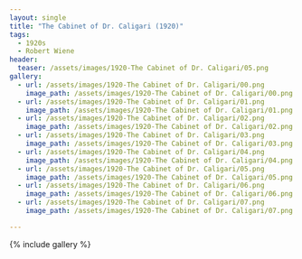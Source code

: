 ```yaml
---
layout: single
title: "The Cabinet of Dr. Caligari (1920)"
tags:
  - 1920s 
  - Robert Wiene
header:
  teaser: /assets/images/1920-The Cabinet of Dr. Caligari/05.png
gallery:
  - url: /assets/images/1920-The Cabinet of Dr. Caligari/00.png
    image_path: /assets/images/1920-The Cabinet of Dr. Caligari/00.png  
  - url: /assets/images/1920-The Cabinet of Dr. Caligari/01.png
    image_path: /assets/images/1920-The Cabinet of Dr. Caligari/01.png
  - url: /assets/images/1920-The Cabinet of Dr. Caligari/02.png
    image_path: /assets/images/1920-The Cabinet of Dr. Caligari/02.png
  - url: /assets/images/1920-The Cabinet of Dr. Caligari/03.png
    image_path: /assets/images/1920-The Cabinet of Dr. Caligari/03.png
  - url: /assets/images/1920-The Cabinet of Dr. Caligari/04.png
    image_path: /assets/images/1920-The Cabinet of Dr. Caligari/04.png
  - url: /assets/images/1920-The Cabinet of Dr. Caligari/05.png
    image_path: /assets/images/1920-The Cabinet of Dr. Caligari/05.png
  - url: /assets/images/1920-The Cabinet of Dr. Caligari/06.png
    image_path: /assets/images/1920-The Cabinet of Dr. Caligari/06.png
  - url: /assets/images/1920-The Cabinet of Dr. Caligari/07.png
    image_path: /assets/images/1920-The Cabinet of Dr. Caligari/07.png

---
```

{% include gallery %}
